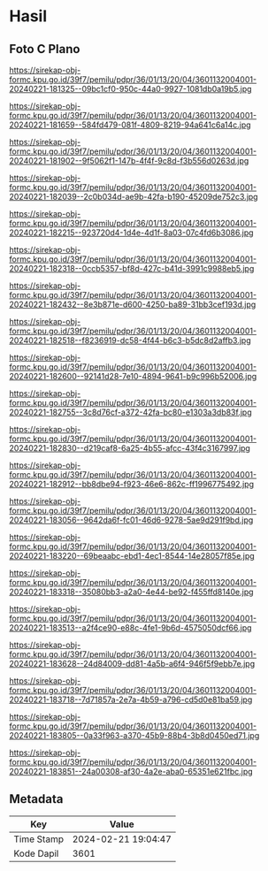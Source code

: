 # Hasil

## Foto C Plano

https://sirekap-obj-formc.kpu.go.id/39f7/pemilu/pdpr/36/01/13/20/04/3601132004001-20240221-181325--09bc1cf0-950c-44a0-9927-1081db0a19b5.jpg

https://sirekap-obj-formc.kpu.go.id/39f7/pemilu/pdpr/36/01/13/20/04/3601132004001-20240221-181659--584fd479-081f-4809-8219-94a641c6a14c.jpg

https://sirekap-obj-formc.kpu.go.id/39f7/pemilu/pdpr/36/01/13/20/04/3601132004001-20240221-181902--9f5062f1-147b-4f4f-9c8d-f3b556d0263d.jpg

https://sirekap-obj-formc.kpu.go.id/39f7/pemilu/pdpr/36/01/13/20/04/3601132004001-20240221-182039--2c0b034d-ae9b-42fa-b190-45209de752c3.jpg

https://sirekap-obj-formc.kpu.go.id/39f7/pemilu/pdpr/36/01/13/20/04/3601132004001-20240221-182215--923720d4-1d4e-4d1f-8a03-07c4fd6b3086.jpg

https://sirekap-obj-formc.kpu.go.id/39f7/pemilu/pdpr/36/01/13/20/04/3601132004001-20240221-182318--0ccb5357-bf8d-427c-b41d-3991c9988eb5.jpg

https://sirekap-obj-formc.kpu.go.id/39f7/pemilu/pdpr/36/01/13/20/04/3601132004001-20240221-182432--8e3b871e-d600-4250-ba89-31bb3cef193d.jpg

https://sirekap-obj-formc.kpu.go.id/39f7/pemilu/pdpr/36/01/13/20/04/3601132004001-20240221-182518--f8236919-dc58-4f44-b6c3-b5dc8d2affb3.jpg

https://sirekap-obj-formc.kpu.go.id/39f7/pemilu/pdpr/36/01/13/20/04/3601132004001-20240221-182600--92141d28-7e10-4894-9641-b9c996b52006.jpg

https://sirekap-obj-formc.kpu.go.id/39f7/pemilu/pdpr/36/01/13/20/04/3601132004001-20240221-182755--3c8d76cf-a372-42fa-bc80-e1303a3db83f.jpg

https://sirekap-obj-formc.kpu.go.id/39f7/pemilu/pdpr/36/01/13/20/04/3601132004001-20240221-182830--d219caf8-6a25-4b55-afcc-43f4c3167997.jpg

https://sirekap-obj-formc.kpu.go.id/39f7/pemilu/pdpr/36/01/13/20/04/3601132004001-20240221-182912--bb8dbe94-f923-46e6-862c-ff1996775492.jpg

https://sirekap-obj-formc.kpu.go.id/39f7/pemilu/pdpr/36/01/13/20/04/3601132004001-20240221-183056--9642da6f-fc01-46d6-9278-5ae9d291f9bd.jpg

https://sirekap-obj-formc.kpu.go.id/39f7/pemilu/pdpr/36/01/13/20/04/3601132004001-20240221-183220--69beaabc-ebd1-4ec1-8544-14e28057f85e.jpg

https://sirekap-obj-formc.kpu.go.id/39f7/pemilu/pdpr/36/01/13/20/04/3601132004001-20240221-183318--35080bb3-a2a0-4e44-be92-f455ffd8140e.jpg

https://sirekap-obj-formc.kpu.go.id/39f7/pemilu/pdpr/36/01/13/20/04/3601132004001-20240221-183513--a2f4ce90-e88c-4fe1-9b6d-4575050dcf66.jpg

https://sirekap-obj-formc.kpu.go.id/39f7/pemilu/pdpr/36/01/13/20/04/3601132004001-20240221-183628--24d84009-dd81-4a5b-a6f4-946f5f9ebb7e.jpg

https://sirekap-obj-formc.kpu.go.id/39f7/pemilu/pdpr/36/01/13/20/04/3601132004001-20240221-183718--7d71857a-2e7a-4b59-a796-cd5d0e81ba59.jpg

https://sirekap-obj-formc.kpu.go.id/39f7/pemilu/pdpr/36/01/13/20/04/3601132004001-20240221-183805--0a33f963-a370-45b9-88b4-3b8d0450ed71.jpg

https://sirekap-obj-formc.kpu.go.id/39f7/pemilu/pdpr/36/01/13/20/04/3601132004001-20240221-183851--24a00308-af30-4a2e-aba0-65351e621fbc.jpg


## Metadata

| Key        | Value               |
| ---------- | ------------------- |
| Time Stamp | 2024-02-21 19:04:47 |
| Kode Dapil | 3601                |



